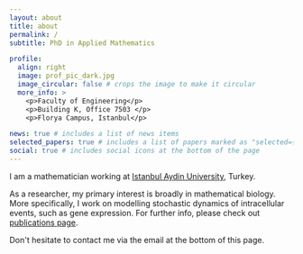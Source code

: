 ```yaml
---
layout: about
title: about
permalink: /
subtitle: PhD in Applied Mathematics

profile:
  align: right
  image: prof_pic_dark.jpg
  image_circular: false # crops the image to make it circular
  more_info: >
    <p>Faculty of Engineering</p>
    <p>Building K, Office 7503 </p>
    <p>Florya Campus, Istanbul</p>

news: true # includes a list of news items
selected_papers: true # includes a list of papers marked as "selected={true}"
social: true # includes social icons at the bottom of the page
---
```


I am a mathematician working at [Istanbul Aydin University](https://www.aydin.edu.tr/), Turkey. 

As a researcher, my primary interest is broadly in mathematical biology. More specifically, I work on modelling stochastic dynamics of intracellular events, such as gene expression. For further info, please check out [publications page](/publications/).

Don't hesitate to contact me via the email at the bottom of this page. 
